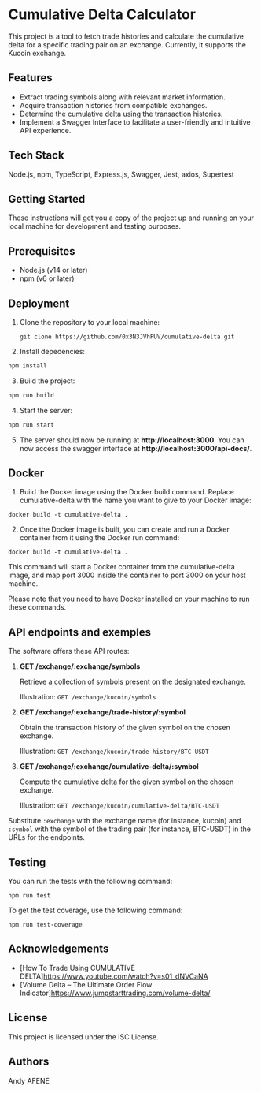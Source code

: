 
# Cumulative Delta Calculator

This project is a tool to fetch trade histories and calculate the cumulative delta for a specific trading pair on an exchange. Currently, it supports the Kucoin exchange.


## Features
- Extract trading symbols along with relevant market information.
- Acquire transaction histories from compatible exchanges.
- Determine the cumulative delta using the transaction histories.
- Implement a Swagger Interface to facilitate a user-friendly and intuitive API experience.
## Tech Stack

Node.js, 
npm,
TypeScript,
Express.js,
Swagger,
Jest,
axios,
Supertest

## Getting Started
These instructions will get you a copy of the project up and running on your local machine for development and testing purposes.
## Prerequisites
- Node.js (v14 or later)
- npm (v6 or later)
## Deployment

1. Clone the repository to your local machine:
   ```
   git clone https://github.com/0x3N3JVhPUV/cumulative-delta.git
   ```
2. Install depedencies:
```bash
npm install
```
3. Build the project:
```bash
npm run build
```
4. Start the server:
```bash
npm run start
```
5. The server should now be running at **http://localhost:3000**.
You can now access the swagger interface at **http://localhost:3000/api-docs/**.

## Docker
1. Build the Docker image using the Docker build command. Replace cumulative-delta with the name you want to give to your Docker image:
````
docker build -t cumulative-delta .
````
2. Once the Docker image is built, you can create and run a Docker container from it using the Docker run command:
````
docker build -t cumulative-delta .
````
This command will start a Docker container from the cumulative-delta image, and map port 3000 inside the container to port 3000 on your host machine.

Please note that you need to have Docker installed on your machine to run these commands.
## API endpoints and exemples
The software offers these API routes:

1. **GET /exchange/:exchange/symbols**
   
   Retrieve a collection of symbols present on the designated exchange.
   
   Illustration: `GET /exchange/kucoin/symbols`

2. **GET /exchange/:exchange/trade-history/:symbol**
   
   Obtain the transaction history of the given symbol on the chosen exchange.
   
   Illustration: `GET /exchange/kucoin/trade-history/BTC-USDT`

3. **GET /exchange/:exchange/cumulative-delta/:symbol**
   
   Compute the cumulative delta for the given symbol on the chosen exchange.
   
   Illustration: `GET /exchange/kucoin/cumulative-delta/BTC-USDT`

Substitute `:exchange` with the exchange name (for instance, kucoin) and `:symbol` with the symbol of the trading pair (for instance, BTC-USDT) in the URLs for the endpoints.
## Testing
You can run the tests with the following command:
```
npm run test
```
To get the test coverage, use the following command:
````
npm run test-coverage
````
## Acknowledgements

 - [How To Trade Using CUMULATIVE DELTA]https://www.youtube.com/watch?v=s01_dNVCaNA
 - [Volume Delta – The Ultimate Order Flow Indicator]https://www.jumpstarttrading.com/volume-delta/


## License

This project is licensed under the ISC License.

## Authors

Andy AFENE


